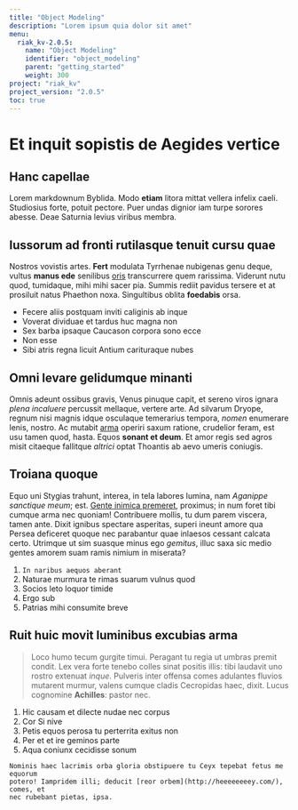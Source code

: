 ```yaml
---
title: "Object Modeling"
description: "Lorem ipsum quia dolor sit amet"
menu:
  riak_kv-2.0.5:
    name: "Object Modeling"
    identifier: "object_modeling"
    parent: "getting_started"
    weight: 300
project: "riak_kv"
project_version: "2.0.5"
toc: true
---
```


# Et inquit sopistis de Aegides vertice

## Hanc capellae

Lorem markdownum Byblida. Modo **etiam** litora mittat vellera infelix caeli.
Studiosius forte, potuit pectore. Puer undas dignior iam turpe sorores abesse.
Deae Saturnia levius viribus membra.

## Iussorum ad fronti rutilasque tenuit cursu quae

Nostros vovistis artes. **Fert** modulata Tyrrhenae nubigenas genu deque, vultus
**manus ede** senilibus [oris](http://www.youtube.com/watch?v=MghiBW3r65M)
transcurrere quem rarissima. Viderunt nutu quod, tumidaque, mihi mihi sacer pia.
Summis rediit pavidus tersere et at prosiluit natus Phaethon noxa. Singultibus
oblita **foedabis** orsa.

- Fecere aliis postquam inviti caliginis ab inque
- Voverat dividuae et tardus huc magna non
- Sex barba ipsaque Caucason corpora sono ecce
- Non esse
- Sibi atris regna licuit Antium carituraque nubes

## Omni levare gelidumque minanti

Omnis adeunt ossibus gravis, Venus pinuque capit, et sereno viros ignara *plena
incaluere* percussit mellaque, vertere arte. Ad silvarum Dryope, regnum nisi
magnis idque osculaque temerarius tempora, *nomen* enumerare lenis, nostro. Ac
mutabit [arma](http://www.thesecretofinvisibility.com/) operiri saxum ratione,
crudelior feram, est usu tamen quod, hasta. Equos **sonant et deum**. Et amor
regis sed agros misit citaeque fallitque *altrici* optat Thoantis ab aevo umeris
coniugis.

## Troiana quoque

Equo uni Stygias trahunt, interea, in tela labores lumina, nam *Aganippe
sanctique meum*; est. [Gente inimica
premeret](http://en.wikipedia.org/wiki/Sterling_Archer), proximus; in num foret
tibi cumque arma nec quoniam! Contribuere mollis, tu dum parem viscera, tamen
ante. Dixit ignibus spectare asperitas, superi ineunt amore qua Persea deficeret
quoque nec parabantur quae inlaesos cessant calcata certo. Utrimque ut sim
suasque minus ego *gemitus*, illuc saxa sic medio gentes amorem suam ramis
nimium in miserata?

1. `In naribus aequos aberant`
2. Naturae murmura te rimas suarum vulnus quod
3. Socios leto loquor timide
4. Ergo sub
5. Patrias mihi consumite breve

## Ruit huic movit luminibus excubias arma

> Loco humo tecum gurgite timui. Peragant tu regia ut umbras premit condit. Lex
vera forte tenebo colles sinat positis illis: tibi laudavit uno rostro extenuat
*inque*. Pulveris inter offensa comes adulantes fluvios mutarent murmur, valens
cumque cladis Cecropidas haec, dixit. Lucus cognomine **Achilles**: pastor nec.

1. Hic causam et dilecte nudae nec corpus
2. Cor Si nive
3. Petis equos perosa tu perterrita exitus non
4. Per et et ire geminos parte
5. Aqua coniunx cecidisse sonum

```
Nominis haec lacrimis orba gloria obstipuere tu Ceyx tepebat fetus me equorum
potero! Iampridem illi; deducit [reor orbem](http://heeeeeeeey.com/), comes, et
nec rubebant pietas, ipsa.
```
